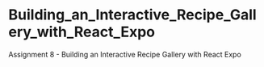 # Building_an_Interactive_Recipe_Gallery_with_React_Expo
Assignment 8 - Building an Interactive Recipe Gallery with React Expo
